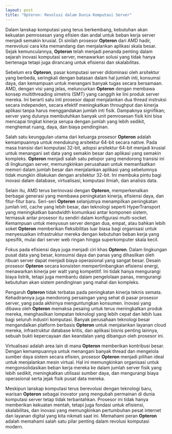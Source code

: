 ```yaml
---
layout: post
title: "Opteron: Revolusi dalam Dunia Komputasi Server"
---
```


Dalam lanskap komputasi yang terus berkembang, kebutuhan akan kekuatan pemrosesan yang efisien dan andal untuk beban kerja server menjadi semakin krusial. Di sinilah prosesor **Opteron** dari AMD hadir, merevolusi cara kita memandang dan menjalankan aplikasi skala besar. Sejak kemunculannya, **Opteron** telah menjadi penanda penting dalam sejarah inovasi komputasi server, menawarkan solusi yang tidak hanya bertenaga tetapi juga dirancang untuk efisiensi dan skalabilitas.

Sebelum era **Opteron**, pasar komputasi server didominasi oleh arsitektur yang berbeda, seringkali dengan batasan dalam hal jumlah inti, konsumsi daya, dan kemampuan untuk menangani banyak tugas secara bersamaan. AMD, dengan visi yang jelas, meluncurkan **Opteron** dengan membawa konsep multithreading simetris (SMT) yang canggih ke lini produk server mereka. Ini berarti satu inti prosesor dapat menjalankan dua thread instruksi secara independen, secara efektif meningkatkan throughput dan kinerja aplikasi tanpa harus menggandakan jumlah inti fisik. Dampaknya signifikan; server yang dulunya membutuhkan banyak unit pemrosesan fisik kini bisa mencapai tingkat kinerja serupa dengan jumlah yang lebih sedikit, menghemat ruang, daya, dan biaya pendinginan.

Salah satu keunggulan utama dari keluarga prosesor **Opteron** adalah kemampuannya untuk mendukung arsitektur 64-bit secara native. Pada masa transisi dari komputasi 32-bit, adopsi arsitektur 64-bit menjadi krusial untuk menangani set data yang semakin besar dan aplikasi yang semakin kompleks. **Opteron** menjadi salah satu pelopor yang mendorong transisi ini di lingkungan server, memungkinkan perusahaan untuk memanfaatkan memori dalam jumlah besar dan menjalankan aplikasi yang sebelumnya tidak mungkin dilakukan dengan arsitektur 32-bit. Ini membuka pintu bagi inovasi dalam database, virtualisasi, komputasi ilmiah, dan analisis data.

Selain itu, AMD terus berinovasi dengan **Opteron**, memperkenalkan berbagai generasi yang membawa peningkatan kinerja, efisiensi daya, dan fitur-fitur baru. Seri-seri **Opteron** selanjutnya menampilkan peningkatan jumlah inti, cache yang lebih besar, dan teknologi seperti HyperTransport yang meningkatkan bandwidth komunikasi antar komponen sistem, termasuk antar prosesor itu sendiri dalam konfigurasi multi-socket. Kemampuan untuk menyusun server dengan dua, empat, atau bahkan lebih soket **Opteron** memberikan fleksibilitas luar biasa bagi organisasi untuk menyesuaikan infrastruktur mereka dengan kebutuhan beban kerja yang spesifik, mulai dari server web ringan hingga superkomputer skala kecil.

Fokus pada efisiensi daya juga menjadi ciri khas **Opteron**. Dalam lingkungan pusat data yang besar, konsumsi daya dan panas yang dihasilkan oleh ribuan server dapat menjadi biaya operasional yang sangat besar. Desain prosesor **Opteron** secara konsisten mempertimbangkan efisiensi energi, menawarkan kinerja per watt yang kompetitif. Ini tidak hanya mengurangi biaya listrik, tetapi juga membantu dalam pengelolaan panas, mengurangi kebutuhan akan sistem pendinginan yang mahal dan kompleks.

Pengaruh **Opteron** tidak terbatas pada peningkatan kinerja teknis semata. Kehadirannya juga mendorong persaingan yang sehat di pasar prosesor server, yang pada akhirnya menguntungkan konsumen. Inovasi yang dibawa oleh **Opteron** memaksa pesaing untuk terus meningkatkan produk mereka, menghasilkan lompatan teknologi yang lebih cepat dan lebih luas bagi seluruh industri komputasi. Banyak perusahaan teknologi besar mengandalkan platform berbasis **Opteron** untuk menjalankan layanan cloud mereka, infrastruktur database kritis, dan aplikasi bisnis penting lainnya, sebuah bukti kepercayaan dan keandalan yang dibangun oleh prosesor ini.

Virtualisasi adalah area lain di mana **Opteron** memberikan kontribusi besar. Dengan kemampuannya untuk menangani banyak thread dan mengelola sumber daya sistem secara efisien, prosesor **Opteron** menjadi pilihan ideal untuk menjalankan mesin virtual. Hal ini memungkinkan organisasi untuk mengonsolidasikan beban kerja mereka ke dalam jumlah server fisik yang lebih sedikit, meningkatkan utilisasi sumber daya, dan mengurangi biaya operasional serta jejak fisik pusat data mereka.

Meskipun lanskap komputasi terus berevolusi dengan teknologi baru, warisan **Opteron** sebagai inovator yang mengubah permainan di dunia komputasi server tetap tidak terbantahkan. Prosesor ini tidak hanya memberikan kekuatan mentah, tetapi juga fondasi untuk efisiensi, skalabilitas, dan inovasi yang memungkinkan pertumbuhan pesat internet dan layanan digital yang kita nikmati saat ini. Memahami peran **Opteron** adalah memahami salah satu pilar penting dalam revolusi komputasi modern.
